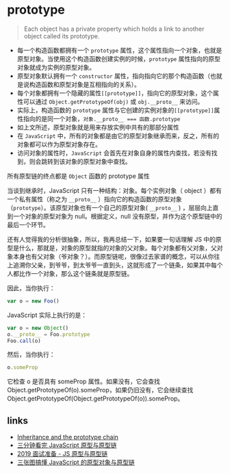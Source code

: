 # prototype

> Each object has a private property which holds a link to another object called its prototype.

- 每一个构造函数都拥有一个 `prototype` 属性，这个属性指向一个对象，也就是原型对象。当使用这个构造函数创建实例的时候，`prototype` 属性指向的原型对象就成为实例的原型对象。
- 原型对象默认拥有一个 `constructor` 属性，指向指向它的那个构造函数（也就是说构造函数和原型对象是互相指向的关系）。
- 每个对象都拥有一个隐藏的属性`[[prototype]]`，指向它的原型对象，这个属性可以通过 `Object.getPrototypeOf(obj)` 或 `obj.__proto__` 来访问。
- 实际上，构造函数的 `prototype` 属性与它创建的实例对象的`[[prototype]]`属性指向的是同一个对象，`对象.__proto__ === 函数.prototype`
- 如上文所述，原型对象就是用来存放实例中共有的那部分属性
- 在 `JavaScript` 中，所有的对象都是由它的原型对象继承而来，反之，所有的对象都可以作为原型对象存在。
- 访问对象的属性时，`JavaScript` 会首先在对象自身的属性内查找，若没有找到，则会跳转到该对象的原型对象中查找。

所有原型链的终点都是 `Object` 函数的 prototype 属性

当谈到继承时，JavaScript 只有一种结构：对象。每个实例对象（ object ）都有一个私有属性（称之为 `__proto__` ）指向它的构造函数的原型对象（`prototype`）。该原型对象也有一个自己的原型对象( `__proto__` ) ，层层向上直到一个对象的原型对象为 null。根据定义，null 没有原型，并作为这个原型链中的最后一个环节。

还有人觉得我的分析很抽象，所以，我再总结一下，如果要一句话理解 JS 中的原型是什么，那就是，对象的原型就指的对象的父对象。每个对象都有父对象，父对象本身也有父对象（爷对象？）。而原型链呢，很像过去家谱的概念，可以从你往上追溯你父亲，到爷爷，到太爷爷一直到头，这就形成了一个链条，如果其中每个人都比作一个对象，那么这个链条就是原型链。

因此，当你执行：

```js
var o = new Foo()
```

JavaScript 实际上执行的是：

```js
var o = new Object()
o.__proto__ = Foo.prototype
Foo.call(o)
```

然后，当你执行：

```js
o.someProp
```

它检查 o 是否具有 someProp 属性。如果没有，它会查找 Object.getPrototypeOf(o).someProp，如果仍旧没有，它会继续查找 Object.getPrototypeOf(Object.getPrototypeOf(o)).someProp。

## links

- [Inheritance and the prototype chain](https://developer.mozilla.org/en-US/docs/Web/JavaScript/Inheritance_and_the_prototype_chain)
- [三分钟看完 JavaScript 原型与原型链](https://juejin.im/post/5a94c0de5188257a8929d837)
- [2019 面试准备 - JS 原型与原型链](https://juejin.im/post/5c72a1766fb9a049ea3993e6)
- [三张图搞懂 JavaScript 的原型对象与原型链](https://juejin.im/post/5835853f570c35005e413b19)
